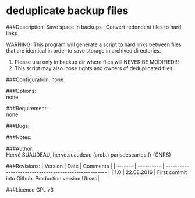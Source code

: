 deduplicate backup files
========================

###Description:
Save space in backups : Convert redondent files to hard links

WARNING: This program will generate a script to  hard links between files that are identical in order to save storage in archived directories.
1) Please use only in backup dir where files will NEVER BE MODIFIED!!!
2) This script may also loose rights and owners of deduplicated files.

###Configuration:
none

###Options:  
none

###Requirement:  
none

###Bugs:

###Notes:  

###Author:  
Hervé SUAUDEAU, herve.suaudeau (arob.) parisdescartes.fr (CNRS)

###Revisions:
| Version |    Date    | Comments                                              |
| ------- | ---------- | ----------------------------------------------------- |
| 1.0     | 22.08.2016 | First commit into Github. Production version Ubsed|

###Licence
    GPL v3
